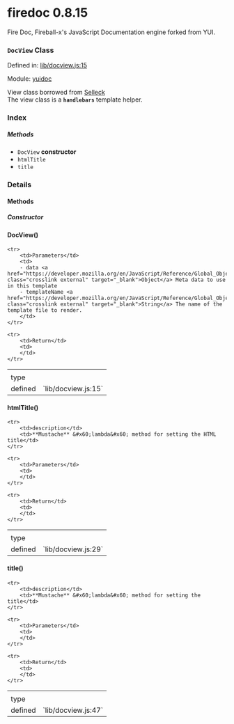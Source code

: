 
# firedoc 0.8.15

Fire Doc, Fireball-x&#x27;s JavaScript Documentation engine forked from YUI.

### `DocView` Class


Defined in: [lib/docview.js:15](../files/lib/docview.js.js)

Module: [yuidoc](../modules/yuidoc.md)




View class borrowed from [Selleck](https://github.com/rgrove/selleck)  
The view class is a **`handlebars`** template helper.

### Index



##### Methods

  - `DocView` **constructor**
  - `htmlTitle`
  - `title`





### Details




<!-- Method Block -->
#### Methods

##### Constructor

#### DocView() 

<table>
	<tr>
		<td></td>
		<td></description>
	</tr>
	<tr>
		<td>type</td>
		<td></td>
	</tr>
	

  <tr>
		<td>defined</td>
		<td>`lib/docview.js:15`</td>
	</tr>
	
	



	<tr>
		<td>Parameters</td>
		<td>
		- data <a href="https://developer.mozilla.org/en/JavaScript/Reference/Global_Objects/Object" class="crosslink external" target="_blank">Object</a> Meta data to use in this template
		- templateName <a href="https://developer.mozilla.org/en/JavaScript/Reference/Global_Objects/String" class="crosslink external" target="_blank">String</a> The name of the template file to render.
		</td>
	</tr>

	<tr>
		<td>Return</td>
		<td>
		</td>
	</tr>

</table>


#### htmlTitle() 

<table>
	<tr>
		<td></td>
		<td></description>
	</tr>
	<tr>
		<td>type</td>
		<td></td>
	</tr>
	

  <tr>
		<td>defined</td>
		<td>`lib/docview.js:29`</td>
	</tr>
	
	


	<tr>
		<td>description</td>
		<td>**Mustache** &#x60;lambda&#x60; method for setting the HTML title</td>
	</tr>

	<tr>
		<td>Parameters</td>
		<td>
		</td>
	</tr>

	<tr>
		<td>Return</td>
		<td>
		</td>
	</tr>

</table>


#### title() 

<table>
	<tr>
		<td></td>
		<td></description>
	</tr>
	<tr>
		<td>type</td>
		<td></td>
	</tr>
	

  <tr>
		<td>defined</td>
		<td>`lib/docview.js:47`</td>
	</tr>
	
	


	<tr>
		<td>description</td>
		<td>**Mustache** &#x60;lambda&#x60; method for setting the title</td>
	</tr>

	<tr>
		<td>Parameters</td>
		<td>
		</td>
	</tr>

	<tr>
		<td>Return</td>
		<td>
		</td>
	</tr>

</table>



